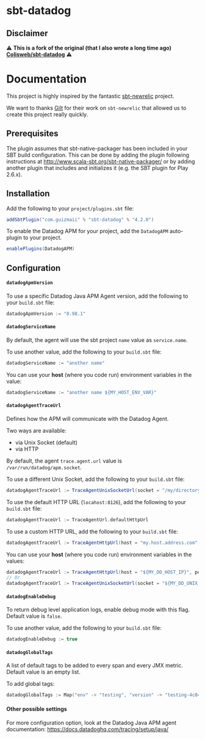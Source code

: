 # sbt-datadog

## Disclaimer

⚠️ **This is a fork of the original (that I also wrote a long time ago) [Colisweb/sbt-datadog](https://github.com/Colisweb/sbt-datadog)** ⚠️

# Documentation

This project is highly inspired by the fantastic [sbt-newrelic](https://github.com/gilt/sbt-newrelic) project.

We want to thanks [Gilt](http://tech.gilt.com) for their work on `sbt-newrelic` that allowed us to create this project really quickly.

Prerequisites
-------------

The plugin assumes that sbt-native-packager has been included in your SBT build configuration.
This can be done by adding the plugin following instructions at http://www.scala-sbt.org/sbt-native-packager/ or by adding
another plugin that includes and initializes it (e.g. the SBT plugin for Play 2.6.x).


Installation
------------

Add the following to your `project/plugins.sbt` file:

```scala
addSbtPlugin("com.guizmaii" % "sbt-datadog" % "4.2.0")
```

To enable the Datadog APM for your project, add the `DatadogAPM` auto-plugin to your project.

```scala
enablePlugins(DatadogAPM)
```

Configuration
-------------

#### `datadogApmVersion`

To use a specific Datadog Java APM Agent version, add the following to your `build.sbt` file:

```scala
datadogApmVersion := "0.98.1"
```

#### `datadogServiceName`

By default, the agent will use the sbt project `name` value as `service.name`. 

To use another value, add the following to your `build.sbt` file:

```scala
datadogServiceName := "another name"
```

You can use your **host** (where you code run) environment variables in the value:  

```scala
datadogServiceName := "another name ${MY_HOST_ENV_VAR}"
```

#### `datadogAgentTraceUrl`

Defines how the APM will communicate with the Datadog Agent.

Two ways are available:
  - via Unix Socket (default)
  - via HTTP

By default, the agent `trace.agent.url` value is `/var/run/datadog/apm.socket`.

To use a different Unix Socket, add the following to your `build.sbt` file:

```scala
datadogAgentTraceUrl := TraceAgentUnixSocketUrl(socket = "/my/directory/my.socket")
```

To use the default HTTP URL (`locahost:8126`), add the following to your `build.sbt` file:

```scala
datadogAgentTraceUrl := TraceAgentUrl.defaultHttpUrl
```

To use a custom HTTP URL, add the following to your `build.sbt` file:

```scala
datadogAgentTraceUrl := TraceAgentHttpUrl(host = "my.host.address.com", port = "8888")
```


You can use your **host** (where you code run) environment variables in the values:  

```scala
datadogAgentTraceUrl := TraceAgentHttpUrl(host = "${MY_DD_HOST_IP}", port = "8888")
// Or
datadogAgentTraceUrl := TraceAgentUnixSocketUrl(socket = "${MY_DD_UNIX_SOCKET}")
```

#### `datadogEnableDebug`

To return debug level application logs, enable debug mode with this flag. Default value is `false`.

To use another value, add the following to your `build.sbt` file:

```scala
datadogEnableDebug := true
```

#### `datadogGlobalTags`

A list of default tags to be added to every span and every JMX metric. Default value is an empty list.

To add global tags:

```scala
datadogGlobalTags := Map("env" -> "testing", "version" -> "testing-4c84587e")
```

#### Other possible settings

For more configuration option, look at the Datadog Java APM agent documentation: https://docs.datadoghq.com/tracing/setup/java/